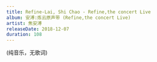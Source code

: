 ```yaml
---
title: Refine-Lai, Shi Chao - Refine,the concert Live
album: 安溥:炼云原声带 (Refine,the concert Live)
artist: 焦安溥
releaseDate: 2018-12-07
duration: 108
---
```

(纯音乐，无歌词)